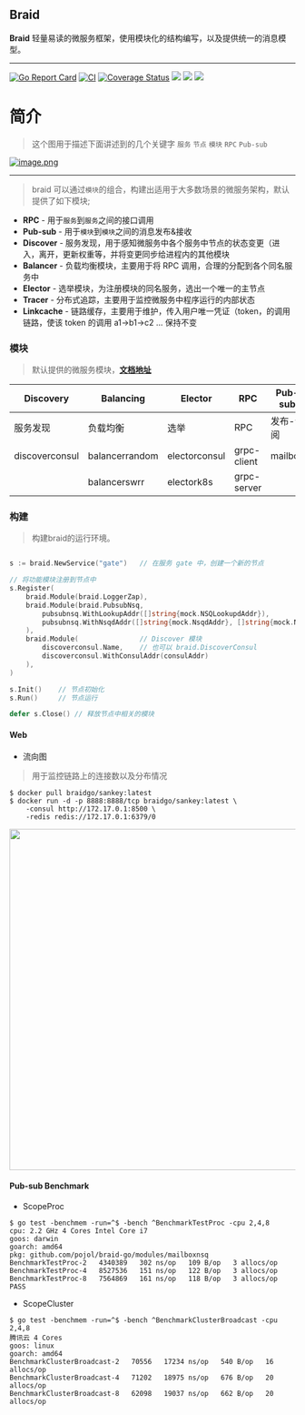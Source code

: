 ## Braid
**Braid** 轻量易读的微服务框架，使用模块化的结构编写，以及提供统一的消息模型。

---

[![Go Report Card](https://goreportcard.com/badge/github.com/pojol/braid-go)](https://goreportcard.com/report/github.com/pojol/braid-go)
[![CI](https://github.com/pojol/braid-go/actions/workflows/actions.yml/badge.svg?branch=develop)](https://github.com/pojol/braid-go/actions/workflows/actions.yml)
[![Coverage Status](https://coveralls.io/repos/github/pojol/braid-go/badge.svg?branch=develop)](https://coveralls.io/github/pojol/braid-go?branch=develop)
[![](https://img.shields.io/badge/sample-%E6%A0%B7%E4%BE%8B-2ca5e0?style=flat&logo=appveyor)](https://github.com/pojol/braidgo-sample)
[![](https://img.shields.io/badge/doc-%E6%96%87%E6%A1%A3-2ca5e0?style=flat&logo=appveyor)](https://docs.braid-go.fun)
[![](https://img.shields.io/badge/slack-%E4%BA%A4%E6%B5%81-2ca5e0?style=flat&logo=slack)](https://join.slack.com/t/braid-world/shared_invite/zt-mw95pa7m-0Kak8lwE3o4KGMaTuxatJw)


# 简介

> 这个图用于描述下面讲述到的几个关键字 `服务` `节点` `模块` `RPC` `Pub-sub`

[![image.png](https://i.postimg.cc/13qmxQqk/image.png)](https://postimg.cc/CRwTD9J7)

---

> braid 可以通过`模块`的组合，构建出适用于大多数场景的微服务架构，默认提供了如下模块;

* **RPC** - 用于`服务`到`服务`之间的接口调用
* **Pub-sub** - 用于`模块`到`模块`之间的消息发布&接收
* **Discover** - 服务发现，用于感知微服务中各个服务中节点的状态变更（进入，离开，更新权重等，并将变更同步给进程内的其他模块
* **Balancer** - 负载均衡模块，主要用于将 RPC 调用，合理的分配到各个同名服务中
* **Elector** - 选举模块，为注册模块的同名服务，选出一个唯一的主节点
* **Tracer** - 分布式追踪，主要用于监控微服务中程序运行的内部状态
* **Linkcache** - 链路缓存，主要用于维护，传入用户唯一凭证（token，的调用链路，使该 token 的调用 a1->b1->c2 ... 保持不变

### 模块
> 默认提供的微服务模块，[**文档地址**](https://docs.braid-go.fun/)

|**Discovery**|**Balancing**|**Elector**|**RPC**|**Pub-sub**|**Tracer**|**LinkCache**|
|-|-|-|-|-|-|-|
|服务发现|负载均衡|选举|RPC|发布-订阅|分布式追踪|链路缓存|
|discoverconsul|balancerrandom|electorconsul|grpc-client|mailbox|jaegertracer|linkerredis
||balancerswrr|electork8s|grpc-server|||

### 构建
> 构建braid的运行环境。

```go

s := braid.NewService("gate")   // 在服务 gate 中，创建一个新的节点

// 将功能模块注册到节点中
s.Register(
    braid.Module(braid.LoggerZap),
    braid.Module(braid.PubsubNsq,
        pubsubnsq.WithLookupAddr([]string{mock.NSQLookupdAddr}),
        pubsubnsq.WithNsqdAddr([]string{mock.NsqdAddr}, []string{mock.NsqdHttpAddr}),
    ),
    braid.Module(               // Discover 模块
        discoverconsul.Name,    // 也可以 braid.DiscoverConsul
        discoverconsul.WithConsulAddr(consulAddr)
    ),
)

s.Init()    // 节点初始化
s.Run()     // 节点运行

defer s.Close() // 释放节点中相关的模块

```



#### Web
* 流向图
> 用于监控链路上的连接数以及分布情况

```shell
$ docker pull braidgo/sankey:latest
$ docker run -d -p 8888:8888/tcp braidgo/sankey:latest \
    -consul http://172.17.0.1:8500 \
    -redis redis://172.17.0.1:6379/0
```
<img src="https://i.postimg.cc/sX0xHZmF/image.png" width="600">



#### **Pub-sub** Benchmark
*  ScopeProc

```shell
$ go test -benchmem -run=^$ -bench ^BenchmarkTestProc -cpu 2,4,8
cpu: 2.2 GHz 4 Cores Intel Core i7
goos: darwin
goarch: amd64
pkg: github.com/pojol/braid-go/modules/mailboxnsq
BenchmarkTestProc-2   4340389   302 ns/op   109 B/op   3 allocs/op
BenchmarkTestProc-4   8527536   151 ns/op   122 B/op   3 allocs/op
BenchmarkTestProc-8   7564869   161 ns/op   118 B/op   3 allocs/op
PASS
```

* ScopeCluster

```shell
$ go test -benchmem -run=^$ -bench ^BenchmarkClusterBroadcast -cpu 2,4,8
腾讯云 4 Cores
goos: linux
goarch: amd64
BenchmarkClusterBroadcast-2   70556   17234 ns/op   540 B/op   16 allocs/op
BenchmarkClusterBroadcast-4   71202   18975 ns/op   676 B/op   20 allocs/op
BenchmarkClusterBroadcast-8   62098   19037 ns/op   662 B/op   20 allocs/op
```
